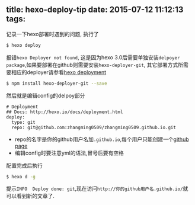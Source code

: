 title: hexo-deploy-tip
date: 2015-07-12 11:12:13
tags:
---
记录一下hexo部署时遇到的问题, 执行了

```bash
$ hexo deploy
```

报错`hexo Deployer not found`, 这是因为hexo 3.0后需要单独安装`delpoyer package`,如果要部署在github则需要安装`hexo-deployer-git`, 其它部署方式所需要相应的deployer请参看[hexo deployment](https://hexo.io/docs/deployment.html)

```bash
$ npm install hexo-deployer-git --save
```

然后就是编辑config的delpoy部分

```
# Deployment
## Docs: http://hexo.io/docs/deployment.html
deploy:
  type: git
  repo: git@github.com:zhangming0509/zhangming0509.github.io.git
```

* repo的名字是你的github用户名加`.github.io`,每个用户只能创建一个[github page](https://pages.github.com/)
* 编辑config时要注意yml的语法,冒号后要有空格

配置完成后执行

```bash
$ hexo d -g
```

提示`INFO  Deploy done: git`,现在访问`http://你的github用户名.github.io/`就可以看到新的文章了.
